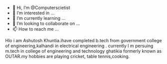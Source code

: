 - 👋 Hi, I’m @Computerscietist
- 👀 I’m interested in ...
- 🌱 I’m currently learning ...
- 💞️ I’m looking to collaborate on ...
- 📫 How to reach me ...

<!---
Computerscietist/Computerscietist is a ✨ special ✨ repository because its `README.md` (this file) appears on your GitHub profile.
You can click the Preview link to take a look at your changes.
--->
Hlo i am Ashutosh Khuntia.ihave completed b.tech from government college of engineering,kalhandi in electrical engineering . currently I m persuing m.tech in college of engineering and technology ghatikia formerly known as OUTAR.my hobbies are playing cricket, table tennis,cooking.
